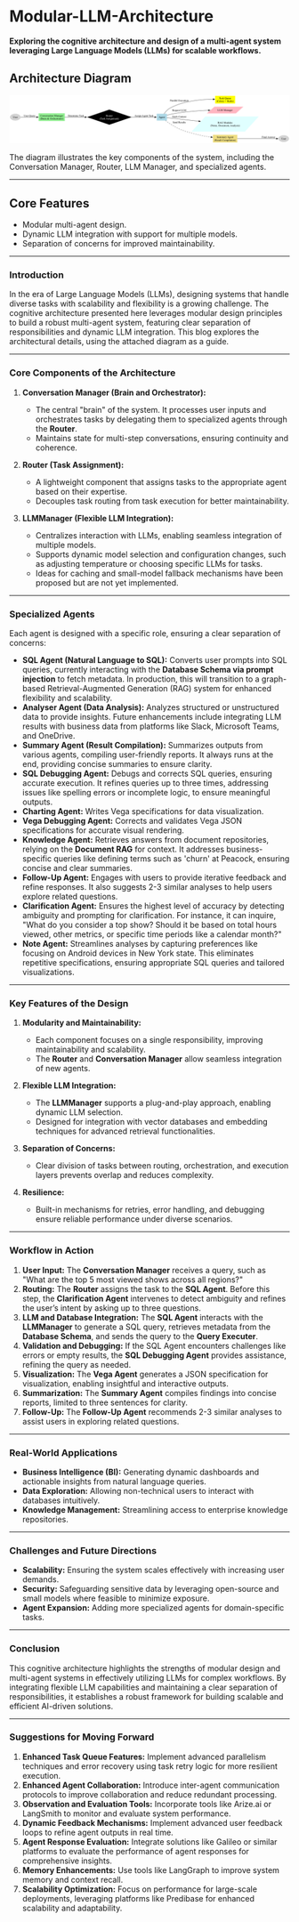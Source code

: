 # Modular-LLM-Architecture
**Exploring the cognitive architecture and design of a multi-agent system leveraging Large Language Models (LLMs) for scalable workflows.**



## Architecture Diagram

![Modular LLM Architecture Diagram](assets/multi_agent_workflow_diagram.png)

The diagram illustrates the key components of the system, including the Conversation Manager, Router, LLM Manager, and specialized agents.

---

## Core Features
- Modular multi-agent design.
- Dynamic LLM integration with support for multiple models.
- Separation of concerns for improved maintainability.

---
### Introduction

In the era of Large Language Models (LLMs), designing systems that handle diverse tasks with scalability and flexibility is a growing challenge. The cognitive architecture presented here leverages modular design principles to build a robust multi-agent system, featuring clear separation of responsibilities and dynamic LLM integration. This blog explores the architectural details, using the attached diagram as a guide.

---

### Core Components of the Architecture

1. **Conversation Manager (Brain and Orchestrator):**
   - The central "brain" of the system. It processes user inputs and orchestrates tasks by delegating them to specialized agents through the **Router**.
   - Maintains state for multi-step conversations, ensuring continuity and coherence.

2. **Router (Task Assignment):**
   - A lightweight component that assigns tasks to the appropriate agent based on their expertise.
   - Decouples task routing from task execution for better maintainability.

3. **LLMManager (Flexible LLM Integration):**
   - Centralizes interaction with LLMs, enabling seamless integration of multiple models.
   - Supports dynamic model selection and configuration changes, such as adjusting temperature or choosing specific LLMs for tasks.
   - Ideas for caching and small-model fallback mechanisms have been proposed but are not yet implemented.

---

### Specialized Agents

Each agent is designed with a specific role, ensuring a clear separation of concerns:

- **SQL Agent (Natural Language to SQL):** Converts user prompts into SQL queries, currently interacting with the **Database Schema via prompt injection** to fetch metadata. In production, this will transition to a graph-based Retrieval-Augmented Generation (RAG) system for enhanced flexibility and scalability.
- **Analyser Agent (Data Analysis):** Analyzes structured or unstructured data to provide insights. Future enhancements include integrating LLM results with business data from platforms like Slack, Microsoft Teams, and OneDrive.
- **Summary Agent (Result Compilation):** Summarizes outputs from various agents, compiling user-friendly reports. It always runs at the end, providing concise summaries to ensure clarity.
- **SQL Debugging Agent:** Debugs and corrects SQL queries, ensuring accurate execution. It refines queries up to three times, addressing issues like spelling errors or incomplete logic, to ensure meaningful outputs.
- **Charting Agent:** Writes Vega specifications for data visualization.
- **Vega Debugging Agent:** Corrects and validates Vega JSON specifications for accurate visual rendering.
- **Knowledge Agent:** Retrieves answers from document repositories, relying on the **Document RAG** for context. It addresses business-specific queries like defining terms such as 'churn' at Peacock, ensuring concise and clear summaries.
- **Follow-Up Agent:** Engages with users to provide iterative feedback and refine responses. It also suggests 2-3 similar analyses to help users explore related questions.
- **Clarification Agent:** Ensures the highest level of accuracy by detecting ambiguity and prompting for clarification. For instance, it can inquire, "What do you consider a top show? Should it be based on total hours viewed, other metrics, or specific time periods like a calendar month?"
- **Note Agent:** Streamlines analyses by capturing preferences like focusing on Android devices in New York state. This eliminates repetitive specifications, ensuring appropriate SQL queries and tailored visualizations.

---

### Key Features of the Design

1. **Modularity and Maintainability:**
   - Each component focuses on a single responsibility, improving maintainability and scalability.
   - The **Router** and **Conversation Manager** allow seamless integration of new agents.

2. **Flexible LLM Integration:**
   - The **LLMManager** supports a plug-and-play approach, enabling dynamic LLM selection.
   - Designed for integration with vector databases and embedding techniques for advanced retrieval functionalities.

3. **Separation of Concerns:**
   - Clear division of tasks between routing, orchestration, and execution layers prevents overlap and reduces complexity.

4. **Resilience:**
   - Built-in mechanisms for retries, error handling, and debugging ensure reliable performance under diverse scenarios.

---

### Workflow in Action

1. **User Input:** The **Conversation Manager** receives a query, such as "What are the top 5 most viewed shows across all regions?"
2. **Routing:** The **Router** assigns the task to the **SQL Agent**. Before this step, the **Clarification Agent** intervenes to detect ambiguity and refines the user’s intent by asking up to three questions.
3. **LLM and Database Integration:** The **SQL Agent** interacts with the **LLMManager** to generate a SQL query, retrieves metadata from the **Database Schema**, and sends the query to the **Query Executer**.
4. **Validation and Debugging:** If the SQL Agent encounters challenges like errors or empty results, the **SQL Debugging Agent** provides assistance, refining the query as needed.
5. **Visualization:** The **Vega Agent** generates a JSON specification for visualization, enabling insightful and interactive outputs.
6. **Summarization:** The **Summary Agent** compiles findings into concise reports, limited to three sentences for clarity.
7. **Follow-Up:** The **Follow-Up Agent** recommends 2-3 similar analyses to assist users in exploring related questions.

---

### Real-World Applications

- **Business Intelligence (BI):** Generating dynamic dashboards and actionable insights from natural language queries.
- **Data Exploration:** Allowing non-technical users to interact with databases intuitively.
- **Knowledge Management:** Streamlining access to enterprise knowledge repositories.

---

### Challenges and Future Directions

- **Scalability:** Ensuring the system scales effectively with increasing user demands.
- **Security:** Safeguarding sensitive data by leveraging open-source and small models where feasible to minimize exposure.
- **Agent Expansion:** Adding more specialized agents for domain-specific tasks.

---

### Conclusion

This cognitive architecture highlights the strengths of modular design and multi-agent systems in effectively utilizing LLMs for complex workflows. By integrating flexible LLM capabilities and maintaining a clear separation of responsibilities, it establishes a robust framework for building scalable and efficient AI-driven solutions.

---

### Suggestions for Moving Forward

1. **Enhanced Task Queue Features:** Implement advanced parallelism techniques and error recovery using task retry logic for more resilient execution.
2. **Enhanced Agent Collaboration:** Introduce inter-agent communication protocols to improve collaboration and reduce redundant processing.
3. **Observation and Evaluation Tools:** Incorporate tools like Arize.ai or LangSmith to monitor and evaluate system performance.
4. **Dynamic Feedback Mechanisms:** Implement advanced user feedback loops to refine agent outputs in real time.
5. **Agent Response Evaluation:** Integrate solutions like Galileo or similar platforms to evaluate the performance of agent responses for comprehensive insights.
6. **Memory Enhancements:** Use tools like LangGraph to improve system memory and context recall.
7. **Scalability Optimization:** Focus on performance for large-scale deployments, leveraging platforms like Predibase for enhanced scalability and adaptability.

